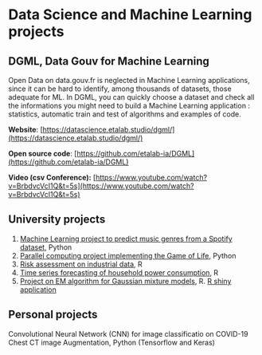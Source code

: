# Data Science and Machine Learning projects

## DGML, Data Gouv for Machine Learning

Open Data on data.gouv.fr is neglected in Machine Learning applications, since it can be hard to identify, among thousands of datasets, those adequate for ML. In DGML, you can quickly choose a dataset and check all the informations you might need to build a Machine Learning application : statistics, automatic train and test of algorithms and examples of code.

**Website**: [https://datascience.etalab.studio/dgml/](https://datascience.etalab.studio/dgml/)

**Open source code**: [https://github.com/etalab-ia/DGML](https://github.com/etalab-ia/DGML)

**Video (csv Conference):** [https://www.youtube.com/watch?v=BrbdvcVcI1Q&t=5s](https://www.youtube.com/watch?v=BrbdvcVcI1Q&t=5s)

## University projects

1. [Machine Learning project to predict music genres from a Spotify dataset](https://github.com/giuliasantarsieri/uni_projects/blob/main/machine_learning/predict_music_genres.ipynb), Python
2. [Parallel computing project implementing the Game of Life](https://github.com/giuliasantarsieri/uni_projects/blob/main/parallel_computing/game_of_life.py), Python
3. [Risk assessment on industrial data](https://giuliasantarsieri.github.io/uni_projects/docs/risk_evaluation.html), R
4. [Time series forecasting of household power consumption](https://giuliasantarsieri.github.io/uni_projects/docs/time_series_power_consumption), R
5. [Project on EM algorithm for Gaussian mixture models](https://giuliasantarsieri.github.io/uni_projects/docs/EM_project), R. [R shiny application](https://github.com/giuliasantarsieri/uni_projects/blob/main/rshiny_EM_algorithm/shiny_app.R)

## Personal projects

Convolutional Neural Network (CNN) for image classificatio on COVID-19 Chest CT image Augmentation, Python (Tensorflow and Keras)
